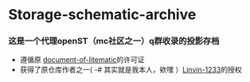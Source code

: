 # Storage-schematic-archive
### 这是一个代理openST（mc社区之一）q群收录的投影存档
- 遵循原 [document-of-litematic](https://github.com/HT-lab-union/document-of-litematic)的许可证
- 获得了原仓库作者之一( -# 其实就是我本人，欸嘿 ）[Linvin-1233](https://github.com/Linvin-1233)的授权
